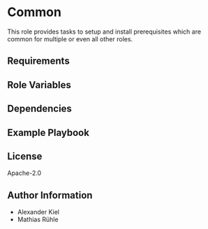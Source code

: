 Common
======

This role provides tasks to setup and install prerequisites which are common for multiple or even all other roles.

Requirements
------------

Role Variables
--------------

Dependencies
------------

Example Playbook
----------------

License
-------

Apache-2.0

Author Information
------------------

- Alexander Kiel
- Mathias Rühle
